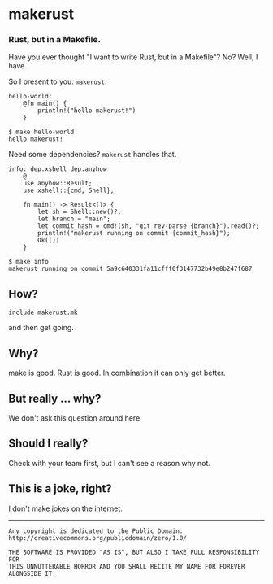 # makerust

### Rust, but in a Makefile.

Have you ever thought "I want to write Rust, but in a Makefile"?
No?
Well, I have.

So I present to you: `makerust`.

```make
hello-world:
	@fn main() {
		println!("hello makerust!")
	}
```

```console
$ make hello-world
hello makerust!
```

Need some dependencies?
`makerust` handles that.

```make
info: dep.xshell dep.anyhow
	@
	use anyhow::Result;
	use xshell::{cmd, Shell};
	
	fn main() -> Result<()> {
		let sh = Shell::new()?;
		let branch = "main";
		let commit_hash = cmd!(sh, "git rev-parse {branch}").read()?;
		println!("makerust running on commit {commit_hash}");
		Ok(())
	}
```

```console
$ make info
makerust running on commit 5a9c640331fa11cfff0f3147732b49e8b247f687
```


## How?

```make
include makerust.mk
```

and then get going.

## Why?

make is good. Rust is good. In combination it can only get better.

## But really ... why?

We don't ask this question around here.

## Should I really?

Check with your team first, but I can't see a reason why not.

## This is a joke, right?

I don't make jokes on the internet.

---

```
Any copyright is dedicated to the Public Domain.
http://creativecommons.org/publicdomain/zero/1.0/
```

```
THE SOFTWARE IS PROVIDED "AS IS", BUT ALSO I TAKE FULL RESPONSIBILITY FOR
THIS UNNUTTERABLE HORROR AND YOU SHALL RECITE MY NAME FOR FOREVER ALONGSIDE IT.
```
